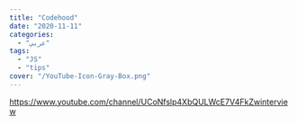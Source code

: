 ```yaml
---
title: "Codehood"
date: "2020-11-11"
categories:
  - "عربي"
tags:
  - "JS"
  - "tips"
cover: "/YouTube-Icon-Gray-Box.png"
---
```


https://www.youtube.com/channel/UCoNfslp4XbQULWcE7V4FkZwinterview
